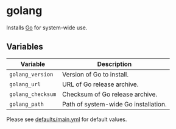 # golang

Installs [Go][] for system-wide use.

[go]: https://go.dev/

## Variables

| Variable | Description |
| --- | --- |
| `golang_version` | Version of Go to install. |
| `golang_url` | URL of Go release archive. |
| `golang_checksum` | Checksum of Go release archive. |
| `golang_path` | Path of system-wide Go installation. |

Please see [defaults/main.yml](defaults/main.yml) for default values.
